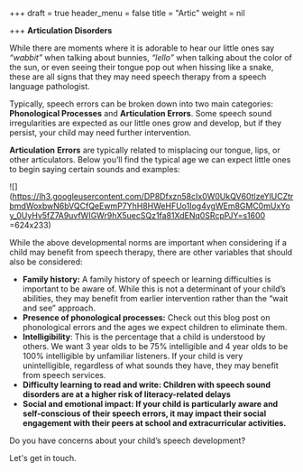 +++
draft = true
header_menu = false
title = "Artic"
weight = nil

+++
**Articulation Disorders**

While there are moments where it is adorable to hear our little ones say _“wabbit”_ when talking about bunnies, _“lello”_ when talking about the color of the sun, or even seeing their tongue pop out when hissing like a snake, these are all signs that they may need speech therapy from a speech language pathologist.

Typically, speech errors can be broken down into two main categories: **Phonological Processes** and **Articulation Errors**. Some speech sound irregularities are expected as our little ones grow and develop, but if they persist, your child may need further intervention.

  
**Articulation** **Errors** are typically related to misplacing our tongue, lips, or other articulators. Below you’ll find the typical age we can expect little ones to begin saying certain sounds and examples:

![](https://lh3.googleusercontent.com/DP8Dfxzn58cIx0W0UkQV60tlzeYlUCZtrbmdWoxbwN6bVQCfQeEwmP7YhH8HWeHFUo1Iog4vgWEm8GMC0mUxYoy_0UyHv5fZ7A9uvfWIGWr9hX5uecSQz1fa81XdENq0SRcpPJY=s1600 =624x233)

While the above developmental norms are important when considering if a child may benefit from speech therapy, there are other variables that should also be considered:

* **Family history:** A family history of speech or learning difficulties is important to be aware of. While this is not a determinant of your child’s abilities, they may benefit from earlier intervention rather than the “wait and see” approach.
* **Presence of phonological processes:** Check out this blog post on phonological errors and the ages we expect children to eliminate them.
* **Intelligibility**: This is the percentage that a child is understood by others. We want 3 year olds to be 75% intelligible and 4 year olds to be 100% intelligible by unfamiliar listeners. If your child is very unintelligible, regardless of what sounds they have, they may benefit from speech services.
* **Difficulty learning to read and write: Children with speech sound disorders are at a higher risk of literacy-related delays**
* **Social and emotional impact: If your child is particularly aware and self-conscious of their speech errors, it may impact their social engagement with their peers at school and extracurricular activities.**

Do you have concerns about your child’s speech development?

Let's get in touch. 